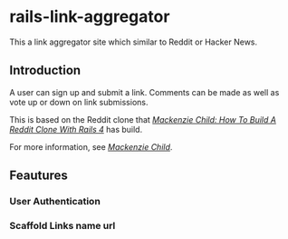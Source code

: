 
# rails-link-aggregator

This a link aggregator site which similar to Reddit or Hacker News. 

## Introduction
A user can sign up and submit a link. Comments can be made as well as vote up or down on link submissions.

This is based on the Reddit clone that [*Mackenzie Child: How To Build A Reddit Clone With Rails 4*](https://mackenziechild.me/12-in-12/1/) has build. 

For more information, see [*Mackenzie Child*](https://mackenziechild.me/).


## Feautures
### User Authentication
### Scaffold Links name url

